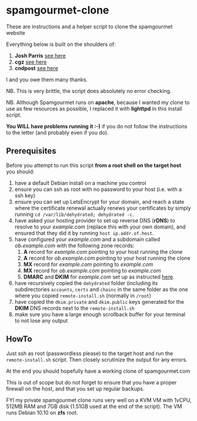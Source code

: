 # spamgourmet-clone
These are instructions and a helper script to clone the spamgourmet website 

Everything below is built on the shoulders of:
1. **Josh Parris** [see here](https://bbs.spamgourmet.com/viewtopic.php?f=2&t=1703)
1. **cgz** [see here](https://bbs.spamgourmet.com/viewtopic.php?f=2&t=1356)
1. **cndpost** [see here](https://bbs.spamgourmet.com/viewtopic.php?f=2&t=1298)

I and you owe them many thanks.

NB. This is very brittle, the script does absolutely no error checking.

NB. Although Spamgourmet runs on **apache**, because I wanted my clone to use as few resources as possible, I replaced it with **lighttpd** in this install script.

**You WILL have problems running it :-)** if you do not follow the instructions to the letter (and probably even if you do).

## Prerequisites
Before you attempt to run this script **from a root shell on the target host** you should:
1. have a default Debian install on a machine you control
1. ensure you can ssh as root with no password to your host (i.e. with a ssh key)
1. ensure you can set up LetsEncrypt for your domain, and reach a state where the certificate renewal actually renews your certificates by simply running `cd /var/lib/dehydrated; dehydrated -c`.
1. have asked your hosting provider to set up reverse DNS (**rDNS**) to resolve to your *example.com* (replace this with your own domain), and ensured that they did it by running `host ip.addr.of.host`.
1. have configured your *example.com*  and a subdomain called *ob.example.com* with the following zone records:
    1. **A** record for *example.com* pointing to your host running the clone
    1. **A** record for *ob.example.com* pointing to your host running the clone
    1. **MX** record for *example.com* pointing to *example.com*
    1. **MX** record for *ob.example.com* pointing to *example.com*
    1. **DMARC** and **DKIM** for *example.com* set up as instructed [here](https://www.geekrant.org/2017/04/25/trustworthy-email-authentication-using-exim4-spf-dkim-and-dmarc/).
1. have recursively copied the `dehydrated` folder (including its subdirectories `accounts`, `certs` and `chains` in the same folder as the one where you copied `remote-install.sh` (normally in `/root`)
1. have copied the `dkim.private` and `dkim.public` keys generated for the **DKIM** DNS records next to the `remote-install.sh`
1. make sure you have a large enough scrollback buffer for your terminal to not lose any output
## HowTo
Just ssh as root (passwordless please) to the target host and run the `remote-install.sh` script. Then closely scrutinize the output for any errors.

At the end you should hopefully have a working clone of spamgourmet.com

This is out of scope but do not forget to ensure that you have a proper firewall on the host, and that you set up regular backups.

FYI my private spamgourmet clone runs very well on a KVM VM with 1vCPU, 512MB RAM and 7GB disk (1.51GB used at the end of the script). The VM runs Debian 10.10 on **zfs** root.
